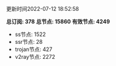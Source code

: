 更新时间2022-07-12 18:52:58

**总订阅: 378**
**总节点: 15860**
**有效节点: 4249**
- ss节点: 1522
- ssr节点: 28
- trojan节点: 427
- v2ray节点: 2272
